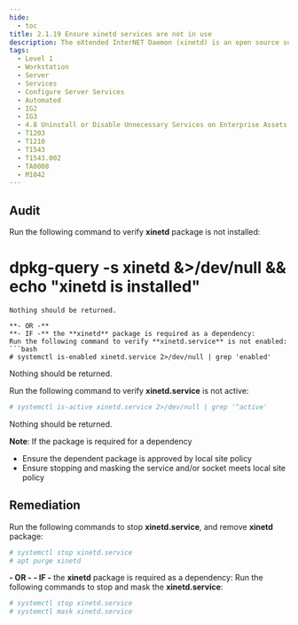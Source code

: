 ```yaml
---
hide:
  - toc
title: 2.1.19 Ensure xinetd services are not in use
description: The eXtended InterNET Daemon (xinetd) is an open source super daemon that replaced the original inetd daemon. The xinetd daemon listens for well known services and dispatches the appropriate daemon to properly respond to service requests.
tags:
  - Level 1
  - Workstation
  - Server
  - Services
  - Configure Server Services
  - Automated
  - IG2
  - IG3
  - 4.8 Uninstall or Disable Unnecessary Services on Enterprise Assets and Software
  - T1203
  - T1210
  - T1543
  - T1543.002
  - TA0008
  - M1042
---
```


## Audit
Run the following command to verify **xinetd** package is not installed:
# dpkg-query -s xinetd &>/dev/null && echo "xinetd is installed"
```
Nothing should be returned.

**- OR -**
**- IF -** the **xinetd** package is required as a dependency:
Run the following command to verify **xinetd.service** is not enabled:
```bash
# systemctl is-enabled xinetd.service 2>/dev/null | grep 'enabled'
```
Nothing should be returned.

Run the following command to verify **xinetd.service** is not active:
```bash
# systemctl is-active xinetd.service 2>/dev/null | grep '^active'
```
Nothing should be returned.

**Note**: If the package is required for a dependency
- Ensure the dependent package is approved by local site policy
- Ensure stopping and masking the service and/or socket meets local site policy 


## Remediation
Run the following commands to stop **xinetd.service**, and remove **xinetd** package:
```bash
# systemctl stop xinetd.service
# apt purge xinetd
```

**- OR -**
**- IF -** the **xinetd** package is required as a dependency:
Run the following commands to stop and mask the **xinetd.service**:
```bash
# systemctl stop xinetd.service
# systemctl mask xinetd.service
```
